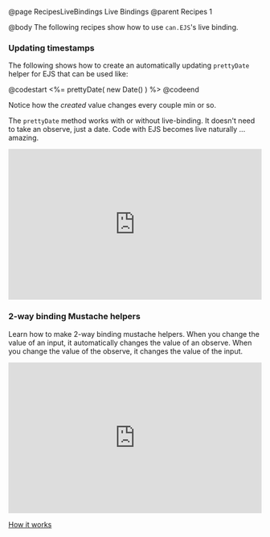 @page RecipesLiveBindings Live Bindings
@parent Recipes 1

@body
The following recipes show how to use `can.EJS`'s live binding.

### Updating timestamps

The following shows how to create an automatically updating `prettyDate`
helper for EJS that can be used like:

@codestart
&lt;%= prettyDate( new Date() ) %>
@codeend

Notice how the _created_ value changes every couple min or 
so. 

The `prettyDate` method works with or without live-binding.  It doesn't need to take
an observe, just a date.  Code with EJS becomes live naturally ... amazing.

<iframe style="width: 100%; height: 300px" 
        src="http://jsfiddle.net/qYdwR/36/embedded/result,html,js,css" 
        allowfullscreen="allowfullscreen" 
        frameborder="0">JSFiddle</iframe>


### 2-way binding Mustache helpers

Learn how to make 2-way binding mustache helpers.  When you change the value of an input, it automatically
changes the value of an observe.  When you change the value of the observe, it changes the value of the 
input.

<iframe style="width: 100%; height: 300px" 
        src="http://jsfiddle.net/ztWS5/5/embedded/result,html,js,css" 
        allowfullscreen="allowfullscreen" 
        frameborder="0">JSFiddle</iframe>

[How it works](http://bitovi.com/blog/2013/01/weekly-widget-two-way-mustache-helpers.html)
